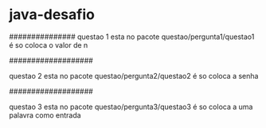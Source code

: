 # java-desafio
 
 ###############
 questao 1 
 esta no pacote questao/pergunta1/questao1
 é so coloca  o valor de n 
 
 ###################
 
  questao 2
 esta no pacote questao/pergunta2/questao2
 é so coloca a senha
 
 ###################
 
  questao 3
 esta no pacote questao/pergunta3/questao3
 é so coloca a uma palavra como entrada
 
 
